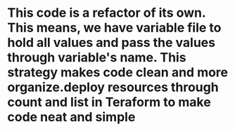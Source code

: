 # This code is a refactor of its own. This means, we have variable file to hold all values and pass the values through variable's name. This strategy makes code clean and more organize.deploy resources through count and list in Teraform to make code neat and simple

